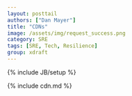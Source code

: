```yaml
---
layout: posttail
authors: ["Dan Mayer"]
title: "CDNs"
image: /assets/img/request_success.png
category: SRE
tags: [SRE, Tech, Resilience]
group: xdraft
---
```


{% include JB/setup %}

{% include cdn.md %}
